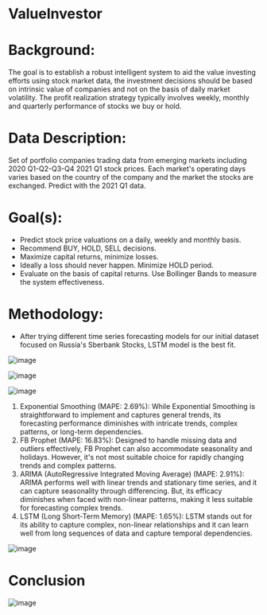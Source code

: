 # ValueInvestor 

# Background:

The goal is to establish a robust intelligent system to aid the value investing efforts using stock market data, the investment decisions should be based on intrinsic value of companies and not on the basis of daily market volatility. The profit realization strategy typically involves weekly, monthly and quarterly performance of stocks we buy or hold.

# Data Description:

Set of portfolio companies trading data from emerging markets including 2020 Q1-Q2-Q3-Q4 2021 Q1 stock prices. Each market's operating days varies based on the country of the company and the market the stocks are exchanged. Predict with the 2021 Q1 data.

# Goal(s):

* Predict stock price valuations on a daily, weekly and monthly basis.
* Recommend BUY, HOLD, SELL decisions.
* Maximize capital returns, minimize losses.
* Ideally a loss should never happen. Minimize HOLD period.
* Evaluate on the basis of capital returns. Use Bollinger Bands to measure the system effectiveness.

# Methodology:

 * After trying different time series forecasting models for our initial dataset focused on Russia's Sberbank Stocks, LSTM model is the best fit.

 ![image](https://github.com/53KIbGcAqz0Gokmj/DeYOPOp5UPd8ZajM/assets/143815258/31425613-e0e3-4790-9c48-666d5fb10ebe)

 ![image](https://github.com/53KIbGcAqz0Gokmj/DeYOPOp5UPd8ZajM/assets/143815258/e6269803-319c-4ea8-9df8-cef6ab5b2ef2)

![image](https://github.com/53KIbGcAqz0Gokmj/DeYOPOp5UPd8ZajM/assets/143815258/5c8780e4-22b8-4770-b895-3651a40bf9f3)


1. Exponential Smoothing (MAPE: 2.69%): While Exponential Smoothing is straightforward to implement and captures general trends, its forecasting performance diminishes with intricate trends, complex patterns, or long-term dependencies.
2. FB Prophet (MAPE: 16.83%): Designed to handle missing data and outliers effectively, FB Prophet can also accommodate seasonality and holidays. However, it's not most suitable choice for rapidly changing trends and complex patterns.
3. ARIMA (AutoRegressive Integrated Moving Average) (MAPE: 2.91%): ARIMA performs well with linear trends and stationary time series, and it can capture seasonality through differencing. But, its efficacy diminishes when faced with non-linear patterns, making it less suitable for forecasting complex trends.
4. LSTM (Long Short-Term Memory) (MAPE: 1.65%): LSTM stands out for its ability to capture complex, non-linear relationships and it can learn well from long sequences of data and capture temporal dependencies.
   
![image](https://github.com/53KIbGcAqz0Gokmj/DeYOPOp5UPd8ZajM/assets/143815258/dc8fc152-c51b-4459-8f8d-ff49d3d69e2f)

# Conclusion 

![image](https://github.com/53KIbGcAqz0Gokmj/DeYOPOp5UPd8ZajM/assets/143815258/ac781aa3-b118-442b-8576-569941f95cc7)

